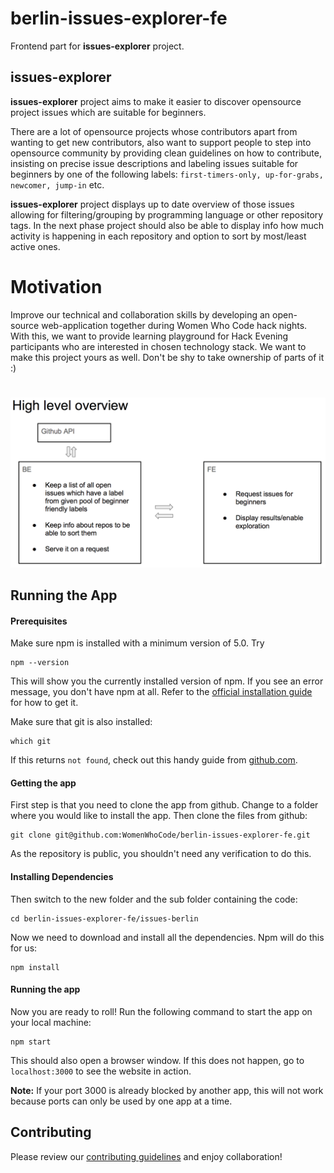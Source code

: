 # berlin-issues-explorer-fe

Frontend part for **issues-explorer** project.


## issues-explorer

 **issues-explorer** project aims to make it easier to discover opensource project issues which are suitable for beginners.

There are a lot of opensource projects whose contributors apart from wanting to get new contributors, also want to support people to step into opensource community by providing clean guidelines on how to contribute, insisting on precise issue descriptions and labeling issues suitable for beginners by one of the following labels: `first-timers-only, up-for-grabs, newcomer, jump-in` etc.

**issues-explorer** project displays up to date overview of those issues allowing for filtering/grouping by programming language or other repository tags. In the next phase project should also be able to display info how much activity is happening in each repository and option to sort by most/least active ones.

# Motivation

Improve our technical and collaboration skills by developing an open-source web-application together during Women Who Code hack nights.
With this, we want to provide learning playground for Hack Evening participants who are interested in chosen technology stack. We want to make this project yours as well. Don't be shy to take ownership of parts of it :)

#

![project components](project_overview.png)

## Running the App

#### Prerequisites

Make sure npm is installed with a minimum version of 5.0.
Try
```
npm --version
```
This will show you the currently installed version of npm.
If you see an error message, you don't have npm at all. Refer to the [official installation guide](https://docs.npmjs.com/getting-started/installing-node) for how to get it.

Make sure that git is also installed:
```
which git
```
If this returns `not found`, check out this handy guide from [github.com](https://help.github.com/articles/set-up-git/).

#### Getting the app

First step is that you need to clone the app from github.
Change to a folder where you would like to install the app.
Then clone the files from github:
```
git clone git@github.com:WomenWhoCode/berlin-issues-explorer-fe.git
```

As the repository is public, you shouldn't need any verification to do this.

#### Installing Dependencies

Then switch to the new folder and the sub folder containing the code:
```
cd berlin-issues-explorer-fe/issues-berlin
```

Now we need to download and install all the dependencies. Npm will do this for us:
```
npm install
```

#### Running the app

Now you are ready to roll!
Run the following command to start the app on your local machine:
```
npm start
```
This should also open a browser window. If this does not happen, go to `localhost:3000` to see the website in action.

**Note:**
If your port 3000 is already blocked by another app, this will not work because ports can only be used by one app at a time.


## Contributing

Please review our [contributing guidelines](CONTRIBUTING.md) and enjoy collaboration!


